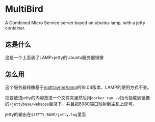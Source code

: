 # MultiBird

A Combined Micro Service server based on ubuntu-lamp, with a jetty container.

## 这是什么

这是一个上面装了LAMP+jetty的Ubuntu服务器镜像

## 怎么用

这个服务器镜像基于[mattrayner/lamp](https://hub.docker.com/r/mattrayner/lamp)的18.04版本，LAMP的使用方式不变。

把要放进jetty的内容放进一个文件夹里然后用`docker run -v`指令挂载到镜像的`/jettybase/webapps`目录下，并且把8080端口映射到主机上即可。

jetty的输出在`$JETTY_BASE/jetty.log`里面